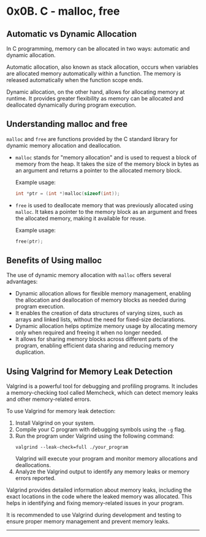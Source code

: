 # 0x0B. C - malloc, free


## Automatic vs Dynamic Allocation

In C programming, memory can be allocated in two ways: automatic and dynamic allocation.

Automatic allocation, also known as stack allocation, occurs when variables are allocated memory automatically within a function. The memory is released automatically when the function scope ends.

Dynamic allocation, on the other hand, allows for allocating memory at runtime. It provides greater flexibility as memory can be allocated and deallocated dynamically during program execution.

## Understanding malloc and free

`malloc` and `free` are functions provided by the C standard library for dynamic memory allocation and deallocation.

- `malloc` stands for "memory allocation" and is used to request a block of memory from the heap. It takes the size of the memory block in bytes as an argument and returns a pointer to the allocated memory block.

  Example usage:
  ```c
  int *ptr = (int *)malloc(sizeof(int));
  ```

- `free` is used to deallocate memory that was previously allocated using `malloc`. It takes a pointer to the memory block as an argument and frees the allocated memory, making it available for reuse.

  Example usage:
  ```c
  free(ptr);
  ```

## Benefits of Using malloc

The use of dynamic memory allocation with `malloc` offers several advantages:

- Dynamic allocation allows for flexible memory management, enabling the allocation and deallocation of memory blocks as needed during program execution.
- It enables the creation of data structures of varying sizes, such as arrays and linked lists, without the need for fixed-size declarations.
- Dynamic allocation helps optimize memory usage by allocating memory only when required and freeing it when no longer needed.
- It allows for sharing memory blocks across different parts of the program, enabling efficient data sharing and reducing memory duplication.

## Using Valgrind for Memory Leak Detection

Valgrind is a powerful tool for debugging and profiling programs. It includes a memory-checking tool called Memcheck, which can detect memory leaks and other memory-related errors.

To use Valgrind for memory leak detection:

1. Install Valgrind on your system.
2. Compile your C program with debugging symbols using the `-g` flag.
3. Run the program under Valgrind using the following command:
   ```
   valgrind --leak-check=full ./your_program
   ```
   Valgrind will execute your program and monitor memory allocations and deallocations.
4. Analyze the Valgrind output to identify any memory leaks or memory errors reported.

Valgrind provides detailed information about memory leaks, including the exact locations in the code where the leaked memory was allocated. This helps in identifying and fixing memory-related issues in your program.

It is recommended to use Valgrind during development and testing to ensure proper memory management and prevent memory leaks.

---
